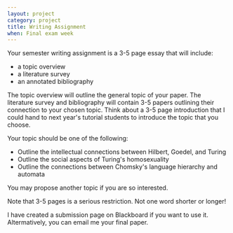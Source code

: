 ```yaml
---
layout: project
category: project
title: Writing Assignment
when: Final exam week
---
```

Your semester writing assignment is a 3-5 page essay that will include:

* a topic overview
* a literature survey
* an annotated bibliography 

The topic overview will outline the general topic of your paper.  The literature survey and bibliography will contain 3-5 papers outlining their connection to your chosen topic.  Think about a 3-5 page introduction that I could hand to next year's tutorial students to introduce the topic that you choose.

Your topic should be one of the following:

* Outline the intellectual connections between Hilbert, Goedel, and Turing
* Outline the social aspects of Turing's homosexuality
* Outline the connections between Chomsky's language hierarchy and automata

You may propose another topic if you are so interested.

Note that 3-5 pages is a serious restriction.  Not one word shorter or longer!

I have created a submission page on Blackboard if you want to use it.  Altermatively, you can email me your final paper.
